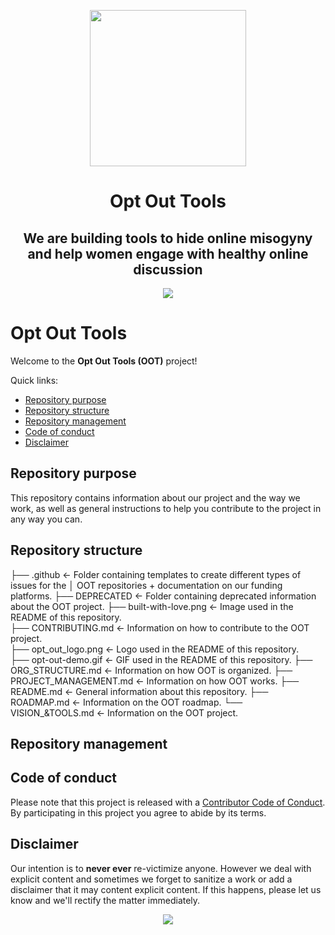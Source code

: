 <p align="center"> <img width="250" height="250" src="opt_out_logo.png"> </p>

<p></p> <h1 align="center"> Opt Out Tools </h1>

<h2 align="center"> We are building tools to hide online misogyny and help
 women engage with healthy online discussion </h2>

<p align="center"> <img src="opt-out-demo.gif"> </p>

# Opt Out Tools

Welcome to the **Opt Out Tools (OOT)** project!

Quick links:

- [Repository purpose](#Repository-purpose)
- [Repository structure](#Repository-structure)
- [Repository management](#Repository-management)
- [Code of conduct](#Code-of-conduct)
- [Disclaimer](#Disclaimer)

## Repository purpose

This repository contains information about our project and the way we work, as
well as general instructions to help you contribute to the project in any way
you can.

## Repository structure

├── .github                       <- Folder containing templates to create different types of issues for the
│                                    OOT repositories + documentation on our funding platforms.
├── DEPRECATED                    <- Folder containing deprecated information about the OOT project.
├── built-with-love.png           <- Image used in the README of this repository.     
├── CONTRIBUTING.md               <- Information on how to contribute to the OOT project.                   
├── opt_out_logo.png              <- Logo used in the README of this repository.                 
├── opt-out-demo.gif              <- GIF used in the README of this repository.
├── ORG_STRUCTURE.md              <- Information on how OOT is organized.
├── PROJECT_MANAGEMENT.md         <- Information on how OOT works.
├── README.md                     <- General information about this repository.
├── ROADMAP.md                    <- Information on the OOT roadmap.
└── VISION_&TOOLS.md              <- Information on the OOT project.

## Repository management

## Code of conduct

Please note that this project is released with a [Contributor Code of Conduct](https://github.com/malteserteresa/opt-out/blob/master/CODE_OF_CONDUCT.md).
By participating in this project you agree to abide by its terms.

## Disclaimer

Our intention is to **never ever** re-victimize anyone. However we deal with
explicit content and sometimes we forget to sanitize a work or add a disclaimer
that it may content explicit content. If this happens, please let us know and
we'll rectify the matter immediately.

<p align="center"> <img src="built-with-love.png"> </p>
